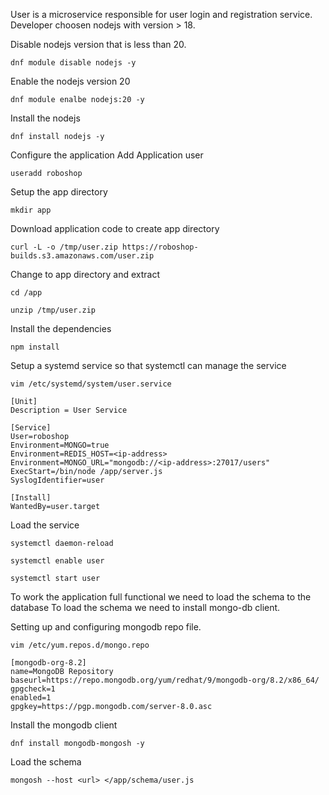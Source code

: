 User is a microservice responsible for user login and registration service.
Developer choosen nodejs with version > 18.

Disable nodejs version that is less than 20.
```
dnf module disable nodejs -y
```
Enable the nodejs version 20
```
dnf module enalbe nodejs:20 -y
```
Install the nodejs
```
dnf install nodejs -y
```
Configure the application
Add Application user
```
useradd roboshop
```
Setup the app directory
```
mkdir app
```
Download application code to create app directory
```
curl -L -o /tmp/user.zip https://roboshop-builds.s3.amazonaws.com/user.zip
```
Change to app directory and extract
```
cd /app
```
```
unzip /tmp/user.zip
```
Install the dependencies
```
npm install
```
Setup a systemd service so that systemctl can manage the service
```
vim /etc/systemd/system/user.service
```
```
[Unit]
Description = User Service

[Service]
User=roboshop
Environment=MONGO=true
Environment=REDIS_HOST=<ip-address>
Environment=MONGO_URL="mongodb://<ip-address>:27017/users"
ExecStart=/bin/node /app/server.js
SyslogIdentifier=user

[Install]
WantedBy=user.target
```
Load the service
```
systemctl daemon-reload
```
```
systemctl enable user
```
```
systemctl start user
```
To work the application full functional we need to load the schema to the database
To load the schema we need to install mongo-db client.

Setting up and configuring mongodb repo file.
```
vim /etc/yum.repos.d/mongo.repo
```
```
[mongodb-org-8.2]
name=MongoDB Repository
baseurl=https://repo.mongodb.org/yum/redhat/9/mongodb-org/8.2/x86_64/
gpgcheck=1
enabled=1
gpgkey=https://pgp.mongodb.com/server-8.0.asc
```
Install the mongodb client
```
dnf install mongodb-mongosh -y
```
Load the schema
```
mongosh --host <url> </app/schema/user.js
```
